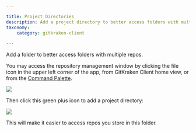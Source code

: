 ```yaml
---

title: Project Directories
description: Add a project directory to better access folders with multiple repos.
taxonomy:
    category: gitkraken-client

---
```


 Add a folder to better access folders with multiple repos. 
 
 You may access the repository management window by clicking the file icon in the upper left corner of the app, from GitKraken Client home view, or from the [Command Palette](/start-here/command-palette).
 
 <img src="/img/documentation/repositories/project-groups/open.png" srcset="/img/documentation/repositories/project-groups/open@2x.png" class="img-bordered img-responsive center">


 Then click this green plus icon to add a project directory:

<img src="/img/documentation/repositories/project-groups/project-groups.png" srcset="/img/documentation/repositories/project-groups/project-groups@2x.png" class="img-bordered img-responsive center">

This will make it easier to access repos you store in this folder.
